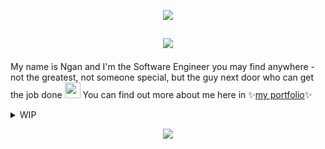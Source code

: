 <p align="center"><img src="https://ntuyetngan.com/public/github/readme-top.png">

## <p align="center"><img src="https://ntuyetngan.com/public/github/readme-hello.png" align="center">

My name is Ngan and I'm the Software Engineer you may find anywhere - not the greatest, not someone special, but the guy next door who can get the job done <img src="https://emojis.slackmojis.com/emojis/images/1597609912/10174/wfh_parrot.gif" width="25px">
You can find out more about me here in ✨<a href="https://ntuyetngan.com/" target="_blank">my portfolio</a>✨
<details>
  <summary>WIP</summary>
### Before you go, please grab a snack <img src="https://emojis.slackmojis.com/emojis/images/1613285697/12806/meow_attention.png" width="25px">
Roll the gacha to see what you get <img src="https://emojis.slackmojis.com/emojis/images/1471119458/989/parrot_dad.gif" width="25px">

<a href="https://github.com/ngantn1994/ngantn1994/issues/new?title=roll"><img src="https://ntuyetngan.com/public/github/readme-gacha.gif"></a>

| Guest | Visited At | Omiyage |
| :--- | :---: | :--- |
| Test | Test | <img src="https://emojis.slackmojis.com/emojis/images/1471119458/989/parrot_dad.gif" width="25px"> 
  
</details>
<p align="center"><img src="https://ntuyetngan.com/public/github/readme-bottom.png">

  
